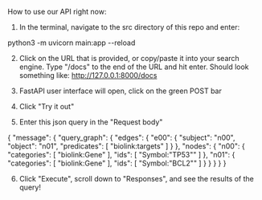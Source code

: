 How to use our API right now:


1) In the terminal, navigate to the src directory of this repo and enter:


python3 -m uvicorn main:app --reload


2) Click on the URL that is provided, or copy/paste it into your search engine. Type "/docs" to the end of the URL and hit enter. Should look something like: http://127.0.0.1:8000/docs

3) FastAPI user interface will open, click on the green POST bar

4) Click "Try it out"

5) Enter this json query in the "Request body"

{
    "message": {
      "query_graph": {
        "edges": {
          "e00": {
            "subject": "n00",
            "object": "n01",
            "predicates": [
              "biolink:targets"
            ]
          }
        },
        "nodes": {
          "n00": {
            "categories": [
              "biolink:Gene"
            ],
            "ids": [
              "Symbol:\"TP53\""
            ]
          },
          "n01": {
            "categories": [
              "biolink:Gene"
            ],
            "ids": [
              "Symbol:\"BCL2\""
            ]
          }
        }
      }
    }
  }
  

6) Click "Execute", scroll down to "Responses", and see the results of the query! 

